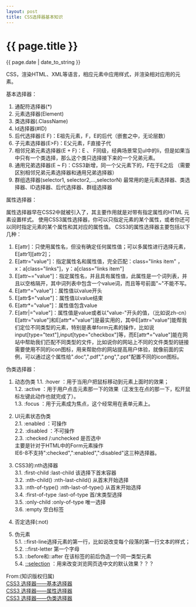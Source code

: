 ```yaml
---
layout: post
title: CSS选择器基本知识
---
```


{{ page.title }}
================
<p class="meta">{{ page.date | date_to_string }}</p>



CSS，渲染HTML、XML等语言，相应元素中应用样式，并渲染相对应用的元素。

基本选择器：
	
1. 通配符选择器(*)
2. 元素选择器(Element)
3. 类选择器(.ClassName)
4. Id选择器(#ID)
5. 后代选择器(E F)：E祖先元素，F，E的后代（嵌套之中，无论层数）
6. 子元素选择器(E>F)：E父元素，F直接子代
7. 相邻兄弟元素选择器(E + F)：E 、 F同级，经典场景常见ul中的li，但是如果当中只有一个类选择，那么这个类只选择接下来的一个兄弟元素。
8. 通用兄弟选择器(E ~ F)：CSS3新增，同一个父元素下的，F在于E之后
（需要区别相邻兄弟元素选择器和通用兄弟选择器）
9. 群组选择器(selector1, selector2,…,selectorN)
最常用的是元素选择器、类选择器、ID选择器、后代选择器、群组选择器

属性选择器：
	
属性选择器早在CSS2中就被引入了，其主要作用就是对带有指定属性的HTML 元素设置样式。
使用CSS3属性选择器，你可以只指定元素的某个属性，或者你还可以同时指定元素的某个属性和其对应的属性值。
CSS3的属性选择器主要包括以下几种：
1. E[attr]：只使用属性名，但没有确定任何属性值；可以多属性进行选择元素，E[attr1][attr2]；
2. E[attr="value"]：指定属性名和属性值，完全匹配：class="links item" ，x：a[class="links"]，y：a[class="links item"]
3. E[attr~="value"]：指定属性名，并且具有属性值，此属性是一个词列表，并且以空格隔开，其中词列表中包含一个value词，而且等号前面"~"不能不写。
4. E[attr^="value"]：属性值以value开头
5. E[attr$="value"]：属性值以value结束
6. E[attr*="value"]：属性值包含value
7. E[attr|="value"]：属性值是value或者以"value-"开头的值，（比如说zh-cn）
E[attr="value"]和E[attr*="value"]是最实用的，其中E[attr="value"]能帮我们定位不同类型的元素，特别是表单form元素的操作，比如说input[type="text"],input[type="checkbox"]等，而E[attr*="value"]能在网站中帮助我们匹配不同类型的文件，比如说你的网站上不同的文件类型的链接需要使用不同的icon图标，用来帮助你的网站提高用户体验，就像前面的实例，可以通过这个属性给".doc",".pdf",".png",".ppt"配置不同的icon图标。


伪类选择器：
1. 动态伪类
	1.1. :hover ：用于当用户把鼠标移动到元素上面时的效果；      
	1.2. :active ：用于用户点击元素那一下的效果（正发生在点的那一下，松开鼠标左键此动作也就完成了）。      
	1.3. :focus ：用于元素成为焦点，这个经常用在表单元素上。      

2. UI元素状态伪类    
	2.1. :enabled ：可操作      
	2.2. :disabled ：不可操作     
	2.3. :checked /:unchecked 是否选中    
	主要是针对于HTML中的Form元素操作     
	IE6-8不支持":checked",":enabled",":disabled"这三种选择器。   

3. CSS3的:nth选择器    
	3.1. :first-child  :last-child 		该选择下首末容器      
	3.2. :nth-child()  :nth-last-child() 从首末开始选择     
	3.3. :nth-of-type()	:nth-last-of-type()  从首末开始选择     
	3.4. :first-of-type	:last-of-type 	首/末类型选择      
	3.5. :only-child	:only-of-type  唯一选择    
	3.6. :empty 空白标签


4. 否定选择(:not)    

5. 伪元素      
	5.1. ::first-line选择元素的第一行，比如说改变每个段落的第一行文本的样式；    
	5.2. ::first-letter 第一个字母      
	5.3. ::before和::after 在该标签的前后伪造一个同一类型元素     
	5.4. [::selection](http://www.w3cplus.com/content/css-selection) ：用来改变浏览网页选中文的默认效果？？？      


From:(知识版权归属)      
	[CSS3 选择器——基本选择器](https://www.w3cplus.com/css3/basic-selectors)     
	[CSS3 选择器——属性选择器](https://www.w3cplus.com/css3/attribute-selectors)     
	[CSS3 选择器——伪类选择器](https://www.w3cplus.com/css3/pseudo-class-selector)   
	